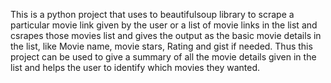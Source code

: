 This is a python project that uses to beautifulsoup library to scrape a particular movie link given by the user or a list of movie links in the list and csrapes those movies list and gives the output as the basic movie details in the list, like Movie name, movie stars, Rating and gist if needed. Thus this project can be used to give a summary of all the movie details given in the list and helps the user to identify which movies they wanted.
